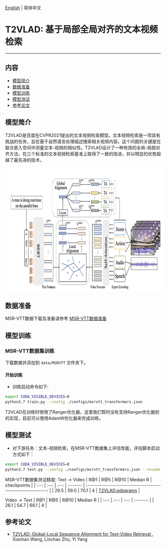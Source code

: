 [English](./README_en.md) | 简体中文

# T2VLAD: 基于局部全局对齐的文本视频检索

---
## 内容

- [模型简介](#模型简介)
- [数据准备](#数据准备)
- [模型训练](#模型训练)
- [模型测试](#模型测试)
- [参考论文](#参考论文)

## 模型简介

T2VLAD是百度在CVPR2021提出的文本视频检索模型。文本视频检索是一项具有挑战的任务，旨在基于自然语言处理描述搜索相关视频内容。这个问题的关键是在联合嵌入空间中测量文本-视频的相似性。T2VLAD设计了一种有效的全局-局部对齐方法，在三个标准的文本视频检索基准上取得了一致的改进，并以明显的优势超越了最先进的技术。

<div align="center">
<img src="./imgs/t2vlad.png" height=400 width=700 hspace='10'/> <br />
</div>


## 数据准备

MSR-VTT数据下载及准备请参考 [MSR-VTT数据准备](./dataset.md)

## 模型训练

### MSR-VTT数据集训练

下载数据并添加到 `data/MSRVTT` 文件夹下。

#### 开始训练

- 训练启动命令如下:

```bash
export CUDA_VISIBLE_DEVICES=0
python3.7 train.py --config ./configs/msrvtt_transformers.json
```

T2VLAD在训练时使用了Ranger优化器，这里我们暂时没有支持Ranger优化器到的实现，目前可以使用AdamW优化器来完成训练。


## 模型测试

- 对下游任务：文本-视频检索，在MSR-VTT数据集上评估性能，评估脚本启动方式如下：

```bash
export CUDA_VISIBLE_DEVICES=0
python3.7 test.py --config ./configs/msrvtt_transformers.json --resume ./T2VLAD_msrvtt.pdparams
```

MSR-VTT数据集测试精度:
Text $\rightarrow$ Video
| R@1  | R@5  | R@10 | Median R |                         checkpoints                          |
| :--: | :--: | :--: | :------: | :----------------------------------------------------------: |
| 29.5 | 59.0 | 70.1 |   4      | [T2VLAD.pdparams](https://videotag.bj.bcebos.com/PaddleVideo-release2.2/T2VLAD_msrvtt.pdparams) |

Video $\rightarrow$ Text
| R@1  | R@5  | R@10 | Median R |
| :--: | :--: | :--: | :------: |
| 26.1 | 54.7 | 68.1 |   4      |


## 参考论文

- [T2VLAD: Global-Local Sequence Alignment for Text-Video Retrieval
](https://arxiv.org/pdf/2104.10054.pdf), Xiaohan Wang, Linchao Zhu, Yi Yang

